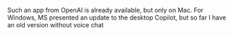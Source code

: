 <!--
date: 2024-05-23T20:17:22
-->

Such an app from OpenAI is already available, but only on Mac. For Windows, MS presented an update to the desktop Copilot, but so far I have an old version without voice chat